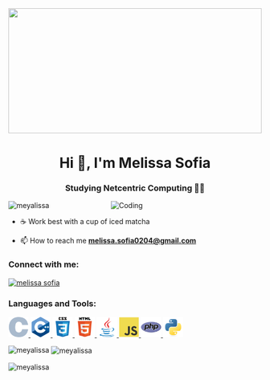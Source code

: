 
<img src="https://i.pinimg.com/originals/10/a0/0f/10a00f1a8907aac0bb9c21bc3664cfb0.jpg" width= "100%" height="249">

<h1 align="center">Hi 👋, I'm Melissa Sofia</h1>
<h3 align="center">Studying Netcentric Computing 🧑‍💻</h3>
<img align="right" alt="Coding" width="300" src="https://media1.tenor.com/m/w3APLkMuTX0AAAAC/computer-work.gif"



<p align="left"> <img src="https://komarev.com/ghpvc/?username=meyalissa&label=Profile%20views&color=0e75b6&style=flat" alt="meyalissa" /> </p>

- ☕ Work best with a cup of iced matcha

- 📫 How to reach me **melissa.sofia0204@gmail.com**

<h3 align="left">Connect with me:</h3>
<p align="left">
<a href="https://linkedin.com/in/melissa sofia" target="blank"><img align="center" src="https://raw.githubusercontent.com/rahuldkjain/github-profile-readme-generator/master/src/images/icons/Social/linked-in-alt.svg" alt="melissa sofia" height="30" width="40" /></a>
</p>

<h3 align="left">Languages and Tools:</h3>
<p align="left"> <a href="https://www.cprogramming.com/" target="_blank" rel="noreferrer"> <img src="https://raw.githubusercontent.com/devicons/devicon/master/icons/c/c-original.svg" alt="c" width="40" height="40"/> </a> <a href="https://www.w3schools.com/cpp/" target="_blank" rel="noreferrer"> <img src="https://raw.githubusercontent.com/devicons/devicon/master/icons/cplusplus/cplusplus-original.svg" alt="cplusplus" width="40" height="40"/> </a> <a href="https://www.w3schools.com/css/" target="_blank" rel="noreferrer"> <img src="https://raw.githubusercontent.com/devicons/devicon/master/icons/css3/css3-original-wordmark.svg" alt="css3" width="40" height="40"/> </a> <a href="https://www.w3.org/html/" target="_blank" rel="noreferrer"> <img src="https://raw.githubusercontent.com/devicons/devicon/master/icons/html5/html5-original-wordmark.svg" alt="html5" width="40" height="40"/> </a> <a href="https://www.java.com" target="_blank" rel="noreferrer"> <img src="https://raw.githubusercontent.com/devicons/devicon/master/icons/java/java-original.svg" alt="java" width="40" height="40"/> </a> <a href="https://developer.mozilla.org/en-US/docs/Web/JavaScript" target="_blank" rel="noreferrer"> <img src="https://raw.githubusercontent.com/devicons/devicon/master/icons/javascript/javascript-original.svg" alt="javascript" width="40" height="40"/> </a> <a href="https://www.php.net" target="_blank" rel="noreferrer"> <img src="https://raw.githubusercontent.com/devicons/devicon/master/icons/php/php-original.svg" alt="php" width="40" height="40"/> </a> <a href="https://www.python.org" target="_blank" rel="noreferrer"> <img src="https://raw.githubusercontent.com/devicons/devicon/master/icons/python/python-original.svg" alt="python" width="40" height="40"/> </a> </p>

<p><img align="left" src="https://github-readme-stats.vercel.app/api/top-langs?username=meyalissa&show_icons=true&locale=en&layout=compact" alt="meyalissa" /></p>

<p>&nbsp;<img align="center" src="https://github-readme-stats.vercel.app/api?username=meyalissa&show_icons=true&locale=en" alt="meyalissa" /></p>

<p><img align="center" src="https://github-readme-streak-stats.herokuapp.com/?user=meyalissa&" alt="meyalissa" /></p>


